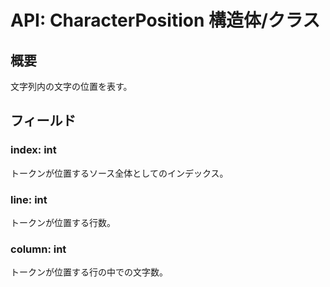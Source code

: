 # API: CharacterPosition 構造体/クラス

## 概要

文字列内の文字の位置を表す。

## フィールド

### index: int

トークンが位置するソース全体としてのインデックス。

### line: int

トークンが位置する行数。

### column: int

トークンが位置する行の中での文字数。
